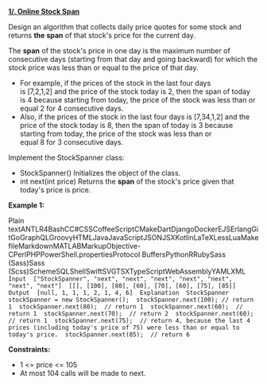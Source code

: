 [**1/. Online Stock Span**](https://leetcode.com/problems/online-stock-span)

Design an algorithm that collects daily price quotes for some stock and returns **the span** of that stock's price for the current day.

The **span** of the stock's price in one day is the maximum number of consecutive days (starting from that day and going backward) for which the stock price was less than or equal to the price of that day.

- For example, if the prices of the stock in the last four days is \[7,2,1,2\] and the price of the stock today is 2, then the span of today is 4 because starting from today, the price of the stock was less than or equal 2 for 4 consecutive days.
- Also, if the prices of the stock in the last four days is \[7,34,1,2\] and the price of the stock today is 8, then the span of today is 3 because starting from today, the price of the stock was less than or equal 8 for 3 consecutive days.

Implement the StockSpanner class:

- StockSpanner() Initializes the object of the class.
- int next(int price) Returns the **span** of the stock's price given that today's price is price.

**Example 1:**

Plain textANTLR4BashCC#CSSCoffeeScriptCMakeDartDjangoDockerEJSErlangGitGoGraphQLGroovyHTMLJavaJavaScriptJSONJSXKotlinLaTeXLessLuaMakefileMarkdownMATLABMarkupObjective-CPerlPHPPowerShell.propertiesProtocol BuffersPythonRRubySass (Sass)Sass (Scss)SchemeSQLShellSwiftSVGTSXTypeScriptWebAssemblyYAMLXML`  Input  ["StockSpanner", "next", "next", "next", "next", "next", "next", "next"]  [[], [100], [80], [60], [70], [60], [75], [85]]  Output  [null, 1, 1, 1, 2, 1, 4, 6]  Explanation  StockSpanner stockSpanner = new StockSpanner();  stockSpanner.next(100); // return 1  stockSpanner.next(80);  // return 1  stockSpanner.next(60);  // return 1  stockSpanner.next(70);  // return 2  stockSpanner.next(60);  // return 1  stockSpanner.next(75);  // return 4, because the last 4 prices (including today's price of 75) were less than or equal to today's price.  stockSpanner.next(85);  // return 6  `

**Constraints:**

- 1 <= price <= 105
- At most 104 calls will be made to next.
